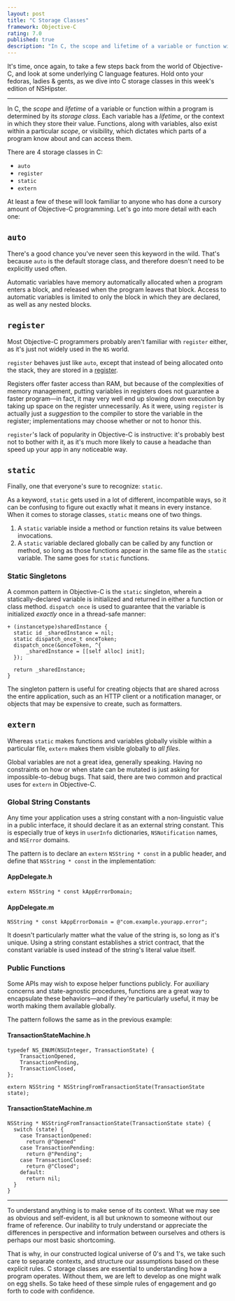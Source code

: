 ```yaml
---
layout: post
title: "C Storage Classes"
framework: Objective-C
rating: 7.0
published: true
description: "In C, the scope and lifetime of a variable or function within a program is determined by its storage class. Understanding these storage classes allows us to decipher common incantations found throughout Objective-C"
---
```


It's time, once again, to take a few steps back from the world of Objective-C, and look at some underlying C language features. Hold onto your fedoras, ladies & gents, as we dive into C storage classes in this week's edition of NSHipster.

---

In C, the _scope_ and _lifetime_ of a variable or function within a program is determined by its _storage class_. Each variable has a _lifetime_, or the context in which they store their value. Functions, along with variables, also exist within a particular _scope_, or visibility, which dictates which parts of a program know about and can access them.

There are 4 storage classes in C:

- `auto`
- `register`
- `static`
- `extern`

At least a few of these will look familiar to anyone who has done a cursory amount of Objective-C programming. Let's go into more detail with each one:

## `auto`

There's a good chance you've never seen this keyword in the wild. That's because `auto` is the default storage class, and therefore doesn't need to be explicitly used often.

Automatic variables have memory automatically allocated when a program enters a block, and released when the program leaves that block. Access to automatic variables is limited to only the block in which they are declared, as well as any nested blocks.

## `register`

Most Objective-C programmers probably aren't familiar with `register` either, as it's just not widely used in the `NS` world.

`register` behaves just like `auto`, except that instead of being allocated onto the stack, they are stored in a [register](http://en.wikipedia.org/wiki/Processor_register). 

Registers offer faster access than RAM, but because of the complexities of memory management, putting variables in registers does not guarantee a faster program—in fact, it may very well end up slowing down execution by taking up space on the register unnecessarily. As it were, using `register` is actually just a _suggestion_ to the compiler to store the variable in the register; implementations may choose whether or not to honor this.

`register`'s lack of popularity in Objective-C is instructive: it's probably best not to bother with it, as it's much more likely to cause a headache than speed up your app in any noticeable way.

## `static`

Finally, one that everyone's sure to recognize: `static`.

As a keyword, `static` gets used in a lot of different, incompatible ways, so it can be confusing to figure out exactly what it means in every instance. When it comes to storage classes, `static` means one of two things.

1. A `static` variable inside a method or function retains its value between invocations.
2. A `static` variable declared globally can be called by any function or method, so long as those functions appear in the same file as the `static` variable. The same goes for `static` functions.

### Static Singletons

A common pattern in Objective-C is the `static` singleton, wherein a statically-declared variable is initialized and returned in either a function or class method. `dispatch once` is used to guarantee that the variable is initialized _exactly_ once in a thread-safe manner:

~~~{objective-c}
+ (instancetype)sharedInstance {
  static id _sharedInstance = nil;
  static dispatch_once_t onceToken;
  dispatch_once(&onceToken, ^{
      _sharedInstance = [[self alloc] init];
  });

  return _sharedInstance;
}
~~~

The singleton pattern is useful for creating objects that are shared across the entire application, such as an HTTP client or a notification manager, or objects that may be expensive to create, such as formatters.

## `extern`

Whereas `static` makes functions and variables globally visible within a particular file, `extern` makes them visible globally to _all files_.

Global variables are not a great idea, generally speaking. Having no constraints on how or when state can be mutated is just asking for impossible-to-debug bugs. That said, there are two common and practical uses for `extern` in Objective-C.

### Global String Constants

Any time your application uses a string constant with a non-linguistic value in a public interface, it should declare it as an external string constant. This is especially true of keys in `userInfo` dictionaries, `NSNotification` names, and `NSError` domains.

The pattern is to declare an `extern` `NSString * const` in a public header, and define that `NSString * const` in the implementation:

#### AppDelegate.h

~~~{objective-c}
extern NSString * const kAppErrorDomain;
~~~

#### AppDelegate.m

~~~{objective-c}
NSString * const kAppErrorDomain = @"com.example.yourapp.error";
~~~

It doesn't particularly matter what the value of the string is, so long as it's unique. Using a string constant establishes a strict contract, that the constant variable is used instead of the string's literal value itself.

### Public Functions

Some APIs may wish to expose helper functions publicly. For auxiliary concerns and state-agnostic procedures, functions are a great way to encapsulate these behaviors—and if they're particularly useful, it may be worth making them available globally.

The pattern follows the same as in the previous example:

#### TransactionStateMachine.h

~~~{objective-c}
typedef NS_ENUM(NSUInteger, TransactionState) {
    TransactionOpened,
    TransactionPending,
    TransactionClosed,
};

extern NSString * NSStringFromTransactionState(TransactionState state);
~~~

#### TransactionStateMachine.m

~~~{objective-c}
NSString * NSStringFromTransactionState(TransactionState state) {
  switch (state) {
    case TransactionOpened:
      return @"Opened"
    case TransactionPending:
      return @"Pending";
    case TransactionClosed:
      return @"Closed";
    default:
      return nil;
  }
}
~~~

---

To understand anything is to make sense of its context. What we may see as obvious and self-evident, is all but unknown to someone without our frame of reference. Our inability to truly understand or appreciate the differences in perspective and information between ourselves and others is perhaps our most basic shortcoming.

That is why, in our constructed logical universe of 0's and 1's, we take such care to separate contexts, and structure our assumptions based on these explicit rules. C storage classes are essential to understanding how a program operates. Without them, we are left to develop as one might walk on egg shells. So take heed of these simple rules of engagement and go forth to code with confidence.
